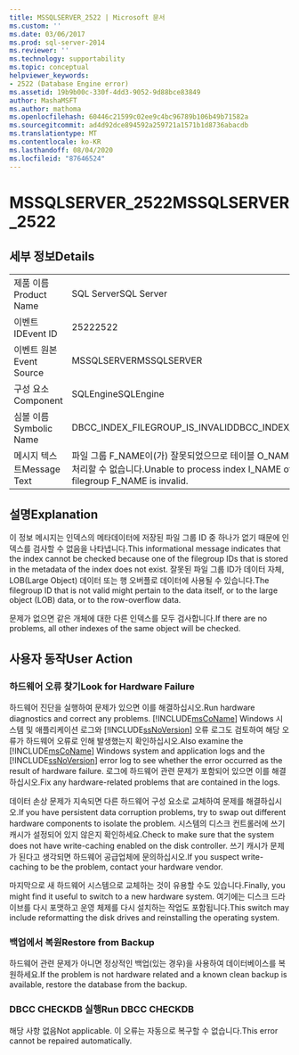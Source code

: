 ```yaml
---
title: MSSQLSERVER_2522 | Microsoft 문서
ms.custom: ''
ms.date: 03/06/2017
ms.prod: sql-server-2014
ms.reviewer: ''
ms.technology: supportability
ms.topic: conceptual
helpviewer_keywords:
- 2522 (Database Engine error)
ms.assetid: 19b9b00c-330f-4dd3-9052-9d88bce83849
author: MashaMSFT
ms.author: mathoma
ms.openlocfilehash: 60446c21599c02ee9c4bc96789b106b49b71582a
ms.sourcegitcommit: ad4d92dce894592a259721a1571b1d8736abacdb
ms.translationtype: MT
ms.contentlocale: ko-KR
ms.lasthandoff: 08/04/2020
ms.locfileid: "87646524"
---
```

# <a name="mssqlserver_2522"></a><span data-ttu-id="12570-102">MSSQLSERVER_2522</span><span class="sxs-lookup"><span data-stu-id="12570-102">MSSQLSERVER_2522</span></span>
    
## <a name="details"></a><span data-ttu-id="12570-103">세부 정보</span><span class="sxs-lookup"><span data-stu-id="12570-103">Details</span></span>  
  
|||  
|-|-|  
|<span data-ttu-id="12570-104">제품 이름</span><span class="sxs-lookup"><span data-stu-id="12570-104">Product Name</span></span>|<span data-ttu-id="12570-105">SQL Server</span><span class="sxs-lookup"><span data-stu-id="12570-105">SQL Server</span></span>|  
|<span data-ttu-id="12570-106">이벤트 ID</span><span class="sxs-lookup"><span data-stu-id="12570-106">Event ID</span></span>|<span data-ttu-id="12570-107">2522</span><span class="sxs-lookup"><span data-stu-id="12570-107">2522</span></span>|  
|<span data-ttu-id="12570-108">이벤트 원본</span><span class="sxs-lookup"><span data-stu-id="12570-108">Event Source</span></span>|<span data-ttu-id="12570-109">MSSQLSERVER</span><span class="sxs-lookup"><span data-stu-id="12570-109">MSSQLSERVER</span></span>|  
|<span data-ttu-id="12570-110">구성 요소</span><span class="sxs-lookup"><span data-stu-id="12570-110">Component</span></span>|<span data-ttu-id="12570-111">SQLEngine</span><span class="sxs-lookup"><span data-stu-id="12570-111">SQLEngine</span></span>|  
|<span data-ttu-id="12570-112">심볼 이름</span><span class="sxs-lookup"><span data-stu-id="12570-112">Symbolic Name</span></span>|<span data-ttu-id="12570-113">DBCC_INDEX_FILEGROUP_IS_INVALID</span><span class="sxs-lookup"><span data-stu-id="12570-113">DBCC_INDEX_FILEGROUP_IS_INVALID</span></span>|  
|<span data-ttu-id="12570-114">메시지 텍스트</span><span class="sxs-lookup"><span data-stu-id="12570-114">Message Text</span></span>|<span data-ttu-id="12570-115">파일 그룹 F_NAME이(가) 잘못되었으므로 테이블 O_NAME의 인덱스 I_NAME을(를) 처리할 수 없습니다.</span><span class="sxs-lookup"><span data-stu-id="12570-115">Unable to process index I_NAME of table O_NAME because filegroup F_NAME is invalid.</span></span>|  
  
## <a name="explanation"></a><span data-ttu-id="12570-116">설명</span><span class="sxs-lookup"><span data-stu-id="12570-116">Explanation</span></span>  
 <span data-ttu-id="12570-117">이 정보 메시지는 인덱스의 메타데이터에 저장된 파일 그룹 ID 중 하나가 없기 때문에 인덱스를 검사할 수 없음을 나타냅니다.</span><span class="sxs-lookup"><span data-stu-id="12570-117">This informational message indicates that the index cannot be checked because one of the filegroup IDs that is stored in the metadata of the index does not exist.</span></span> <span data-ttu-id="12570-118">잘못된 파일 그룹 ID가 데이터 자체, LOB(Large Object) 데이터 또는 행 오버플로 데이터에 사용될 수 있습니다.</span><span class="sxs-lookup"><span data-stu-id="12570-118">The filegroup ID that is not valid might pertain to the data itself, or to the large object (LOB) data, or to the row-overflow data.</span></span>  
  
 <span data-ttu-id="12570-119">문제가 없으면 같은 개체에 대한 다른 인덱스를 모두 검사합니다.</span><span class="sxs-lookup"><span data-stu-id="12570-119">If there are no problems, all other indexes of the same object will be checked.</span></span>  
  
## <a name="user-action"></a><span data-ttu-id="12570-120">사용자 동작</span><span class="sxs-lookup"><span data-stu-id="12570-120">User Action</span></span>  
  
### <a name="look-for-hardware-failure"></a><span data-ttu-id="12570-121">하드웨어 오류 찾기</span><span class="sxs-lookup"><span data-stu-id="12570-121">Look for Hardware Failure</span></span>  
 <span data-ttu-id="12570-122">하드웨어 진단을 실행하여 문제가 있으면 이를 해결하십시오.</span><span class="sxs-lookup"><span data-stu-id="12570-122">Run hardware diagnostics and correct any problems.</span></span> <span data-ttu-id="12570-123">[!INCLUDE[msCoName](../../includes/msconame-md.md)] Windows 시스템 및 애플리케이션 로그와 [!INCLUDE[ssNoVersion](../../includes/ssnoversion-md.md)] 오류 로그도 검토하여 해당 오류가 하드웨어 오류로 인해 발생했는지 확인하십시오.</span><span class="sxs-lookup"><span data-stu-id="12570-123">Also examine the [!INCLUDE[msCoName](../../includes/msconame-md.md)] Windows system and application logs and the [!INCLUDE[ssNoVersion](../../includes/ssnoversion-md.md)] error log to see whether the error occurred as the result of hardware failure.</span></span> <span data-ttu-id="12570-124">로그에 하드웨어 관련 문제가 포함되어 있으면 이를 해결하십시오.</span><span class="sxs-lookup"><span data-stu-id="12570-124">Fix any hardware-related problems that are contained in the logs.</span></span>  
  
 <span data-ttu-id="12570-125">데이터 손상 문제가 지속되면 다른 하드웨어 구성 요소로 교체하여 문제를 해결하십시오.</span><span class="sxs-lookup"><span data-stu-id="12570-125">If you have persistent data corruption problems, try to swap out different hardware components to isolate the problem.</span></span> <span data-ttu-id="12570-126">시스템의 디스크 컨트롤러에 쓰기 캐시가 설정되어 있지 않은지 확인하세요.</span><span class="sxs-lookup"><span data-stu-id="12570-126">Check to make sure that the system does not have write-caching enabled on the disk controller.</span></span> <span data-ttu-id="12570-127">쓰기 캐시가 문제가 된다고 생각되면 하드웨어 공급업체에 문의하십시오.</span><span class="sxs-lookup"><span data-stu-id="12570-127">If you suspect write-caching to be the problem, contact your hardware vendor.</span></span>  
  
 <span data-ttu-id="12570-128">마지막으로 새 하드웨어 시스템으로 교체하는 것이 유용할 수도 있습니다.</span><span class="sxs-lookup"><span data-stu-id="12570-128">Finally, you might find it useful to switch to a new hardware system.</span></span> <span data-ttu-id="12570-129">여기에는 디스크 드라이브를 다시 포맷하고 운영 체제를 다시 설치하는 작업도 포함됩니다.</span><span class="sxs-lookup"><span data-stu-id="12570-129">This switch may include reformatting the disk drives and reinstalling the operating system.</span></span>  
  
### <a name="restore-from-backup"></a><span data-ttu-id="12570-130">백업에서 복원</span><span class="sxs-lookup"><span data-stu-id="12570-130">Restore from Backup</span></span>  
 <span data-ttu-id="12570-131">하드웨어 관련 문제가 아니면 정상적인 백업(있는 경우)을 사용하여 데이터베이스를 복원하세요.</span><span class="sxs-lookup"><span data-stu-id="12570-131">If the problem is not hardware related and a known clean backup is available, restore the database from the backup.</span></span>  
  
### <a name="run-dbcc-checkdb"></a><span data-ttu-id="12570-132">DBCC CHECKDB 실행</span><span class="sxs-lookup"><span data-stu-id="12570-132">Run DBCC CHECKDB</span></span>  
 <span data-ttu-id="12570-133">해당 사항 없음</span><span class="sxs-lookup"><span data-stu-id="12570-133">Not applicable.</span></span> <span data-ttu-id="12570-134">이 오류는 자동으로 복구할 수 없습니다.</span><span class="sxs-lookup"><span data-stu-id="12570-134">This error cannot be repaired automatically.</span></span>  
  
  
